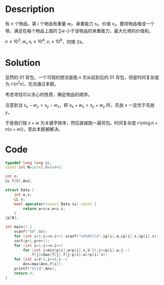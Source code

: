 # Description

有 $n$ 个物品，第 $i$ 个物品有重量 $w_i$、承重能力 $s_i$、价值 $v_i$。要将物品堆成一个塔，满足在每个物品上面的 $\sum w$ 小于该物品的承重能力，最大化塔的价值和。

$n \le 10^3, w_i,s_i \le 10^4, v_i \le 10^9$，时限 2s。

# Solution

显然的 01 背包，一个可观的想法是跑 $n$ 次从前到后的 01 背包，但是时间复杂度为 $\mathcal O(n^2s)$，无法通过本题。

考虑寻找可以贪心的性质，确定物品的顺序。

注意到当 $s_x-w_y>s_y-w_x$，即 $s_x+w_x>s_y+w_y$ 时，先放 $x$ 一定优于先放 $y$。

于是我们按 $s+w$ 为关键字排序，然后直接跑一遍背包。时间复杂度 $\mathcal O(n \log n+n(s+w))$，至此本题被解决。

# Code

```cpp
typedef long long LL;
const int N=1e3+5,V=2e4+5;

int n;
LL f[V],Ans;

struct Data {
	int w,s;
	LL v;
	bool operator<(const Data &x) const {
		return w+s<x.w+x.s;
	}
}p[N];

int main() {
	scanf("%d",&n);
	for (int i=1;i<=n;i++) scanf("%d%d%lld",&p[i].w,&p[i].s,&p[i].v);
	sort(p+1,p+n+1);
	for (int i=1;i<=n;i++)
		for (int j=min(p[i].w+p[i].s,V-5);j>=p[i].w;j--)
			f[j]=max(f[j],f[j-p[i].w]+p[i].v);
	for (int i=V-5;i>=0;i--)
		Ans=max(Ans,f[i]);
	printf("%lld",Ans);
	return 0;
}
```
